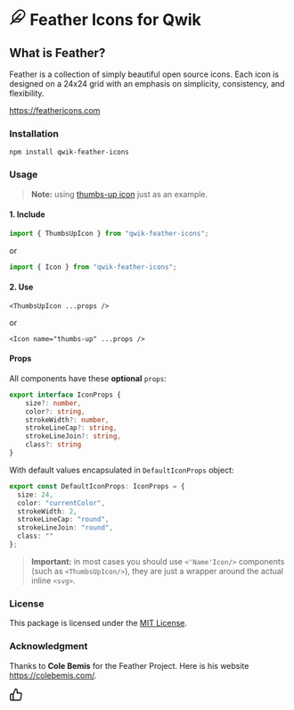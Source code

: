 # <svg xmlns="http://www.w3.org/2000/svg" width="30" height="30" viewBox="0 0 24 24" fill="none" stroke="currentColor" stroke-width="2" stroke-linecap="round" stroke-linejoin="round" class="feather feather-feather"><path d="M20.24 12.24a6 6 0 0 0-8.49-8.49L5 10.5V19h8.5z"/><line x1="16" y1="8" x2="2" y2="22"/><line x1="17.5" y1="15" x2="9" y2="15"/></svg> Feather Icons for Qwik

## What is Feather?

Feather is a collection of simply beautiful open source icons. Each icon is designed on a 24x24 grid with an emphasis on simplicity, consistency, and flexibility.

https://feathericons.com

### Installation

```shell
npm install qwik-feather-icons
```

### Usage

> **Note:** using [thumbs-up icon](https://feathericons.com/?query=thumbs-up) just as an example.

#### 1. Include

```ts
import { ThumbsUpIcon } from "qwik-feather-icons";
```
or
```ts
import { Icon } from "qwik-feather-icons";
```

#### 2. Use

```tsx
<ThumbsUpIcon ...props />
```

or

```tsx
<Icon name="thumbs-up" ...props />
```

#### Props

All components have these **optional** `props`:

```ts
export interface IconProps {
    size?: number,
    color?: string,
    strokeWidth?: number,
    strokeLineCap?: string,
    strokeLineJoin?: string,
    class?: string
}
```

With default values encapsulated in `DefaultIconProps` object:

```ts
export const DefaultIconProps: IconProps = {
  size: 24,
  color: "currentColor",
  strokeWidth: 2,
  strokeLineCap: "round",
  strokeLineJoin: "round",
  class: ""
};
```

> **Important:** in most cases you should use `<'Name'Icon/>` components (such as `<ThumbsUpIcon/>`), they are just a wrapper around the actual inline `<svg>`.

### License

This package is licensed under the [MIT License](https://github.com/yeyon/qwik-feather-icons/blob/main/LICENSE).

### Acknowledgment

Thanks to **Cole Bemis** for the Feather Project. Here is his website https://colebemis.com/.

<svg xmlns="http://www.w3.org/2000/svg" width="24" height="24" viewBox="0 0 24 24" fill="none" stroke="currentColor" stroke-width="2" stroke-linecap="round" stroke-linejoin="round" class="feather feather-thumbs-up"><path d="M14 9V5a3 3 0 0 0-3-3l-4 9v11h11.28a2 2 0 0 0 2-1.7l1.38-9a2 2 0 0 0-2-2.3zM7 22H4a2 2 0 0 1-2-2v-7a2 2 0 0 1 2-2h3"></path></svg>
